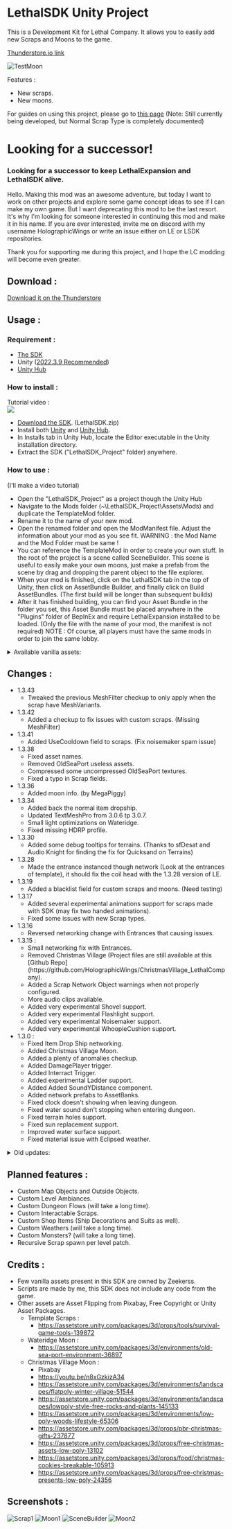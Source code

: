 # LethalSDK Unity Project

 This is a Development Kit for Lethal Company. It allows you to easily add new Scraps and Moons to the game.
 
 [Thunderstore.io link](https://thunderstore.io/c/lethal-company/p/HolographicWings/LethalSDK/)  
 
 ![TestMoon](https://raw.githubusercontent.com/HolographicWings/LethalSDK-Unity-Project/main/Screenshots/TestMoon.webp "TestMoon")

Features :
- New scraps.
- New moons.

For guides on using this project, please go to [this page](https://github.com/BuffMage/LethalExpansionGuides/blob/main/README.md) (Note: Still currently being developed, but Normal Scrap Type is completely documented)

# Looking for a successor!

### Looking for a successor to keep LethalExpansion and LethalSDK alive.

Hello. Making this mod was an awesome adventure, but today I want to work on other projects and explore some game concept ideas to see if I can make my own game.
But I want deprecating this mod to be the last resort.
It's why I'm looking for someone interested in continuing this mod and make it in his name.
If you are ever interested, invite me on discord with my username HolographicWings or write an issue either on LE or LSDK repositories.

Thank you for supporting me during this project, and I hope the LC modding will become even greater.

## Download :

[Download it on the Thunderstore](https://thunderstore.io/c/lethal-company/p/HolographicWings/LethalSDK/)
<!--[![Downloads badge](https://img.shields.io/github/downloads/HolographicWings/LethalSDK-Unity-Project/total.svg?style=for-the-badge)](https://github.com/HolographicWings/LethalSDK-Unity-Project/releases)-->

## Usage :
### Requirement :  
- [The SDK](https://github.com/HolographicWings/LethalSDK-Unity-Project/releases)
- Unity ([2022.3.9 Recommended](https://unity.com/releases/editor/whats-new/2022.3.9))
- [Unity Hub](https://unity.com/download)

### How to install :  
Tutorial video :  
[![](http://markdown-videos-api.jorgenkh.no/youtube/Pb2Qy1Z6360)](https://youtu.be/Pb2Qy1Z6360)
- [Download the SDK](https://github.com/HolographicWings/LethalSDK-Unity-Project/releases). (LethalSDK.zip)
- Install both [Unity](https://unity.com/releases/editor/whats-new/2022.3) and [Unity Hub](https://unity.com/download).
- In Installs tab in Unity Hub, locate the Editor executable in the Unity installation directory.
- Extract the SDK ("LethalSDK_Project" folder) anywhere.

### How to use :  
(I'll make a video tutorial)
- Open the "LethalSDK_Project" as a project though the Unity Hub
- Navigate to the Mods folder (~\LethalSDK_Project\Assets\Mods) and duplicate the TemplateMod folder.
- Rename it to the name of your new mod.
- Open the renamed folder and open the ModManifest file. Adjust the information about your mod as you see fit.
  WARNING : the Mod Name and the Mod Folder must be same !
- You can reference the TemplateMod in order to create your own stuff.
  In the root of the project is a scene called SceneBuilder. This scene is useful to easily make your own moons, just make a prefab from the scene by drag and dropping the parent object to the file explorer.
- When your mod is finished, click on the LethalSDK tab in the top of Unity, then click on AssetBundle Builder, and finally click on Build AssetBundles. (The first build will be longer than subsequent builds)
- After it has finished building, you can find your Asset Bundle in the folder you set, this Asset Bundle must be placed anywhere in the "Plugins" folder of BepInEx and require LethalExpansion installed to be loaded. (Only the file with the name of your mod, the manifest is not required)
  NOTE : Of course, all players must have the same mods in order to join the same lobby.

<details>
  <summary>Available vanilla assets:</summary>
  <details>
  <summary>Sounds:</summary>
  <ul>
    <li>GrabFlashlight</li>
    <li>DropFlashlight</li>
    <li>PocketFlashlight</li>
    <li>DropHeavyBox1</li>
    <li>FlashlightClickMini</li>
    <li>FlashlightClickMini2</li>
    <li>FlashlightMiniOutOfBatteries</li>
    <li>GrabKey</li>
    <li>DropKey</li>
    <li>PocketKey</li>
    <li>DropMetalObject1</li>
    <li>LockPickerPicking</li>
    <li>DropMetalObject2</li>
    <li>LungMachine</li>
    <li>FlashlightClick</li>
    <li>FlashlightOutOfBatteries</li>
    <li>FlashlightFlicker</li>
    <li>GrabShovel</li>
    <li>DropShovel</li>
    <li>PocketShovel</li>
    <li>ShovelReelUp</li>
    <li>ShovelSwing</li>
    <li>ShovelHitDefault</li>
    <li>ShovelHitDefault2</li>
    <li>DropMetalBox</li>
    <li>ExtensionLadderHitWall</li>
    <li>ExtensionLadderHitWall2</li>
    <li>ExtensionLadderExtend</li>
    <li>FallingAir</li>
    <li>ExtensionLadderShrink</li>
    <li>ExtensionLadderAlarm</li>
    <li>ExtensionLadderLidOpen</li>
    <li>HoldTZP</li>
    <li>DropCan</li>
    <li>PocketWalkieTalkie</li>
    <li>WalkieTalkieTransmissionOff3</li>
    <li>WalkieTalkieTransmissionOff4</li>
    <li>WalkieTalkieTransmissionOff5</li>
    <li>WalkieTalkieTransmissionOff</li>
    <li>WalkieTalkieTransmissionOff2</li>
    <li>WalkieTalkieOff</li>
    <li>WalkieTalkieOn</li>
    <li>WalkieTalkieTalkingNotHeld</li>
    <li>WalkieTalkieCutOut</li>
    <li>BeginShock1</li>
    <li>GunOverheat</li>
    <li>BreakerLever1</li>
    <li>PatcherDetectAnomaly</li>
    <li>GunScan</li>
    <li>ShovelPickUp</li>
    <li>DropPlastic1</li>
    <li>AirHorn1</li>
    <li>AirHornFar</li>
    <li>DropBell</li>
    <li>PickUpPlasticBin</li>
    <li>DropBottles</li>
    <li>DropPlastic2</li>
    <li>DropMetalObject3</li>
    <li>CashRegisterDing</li>
    <li>DropJug</li>
    <li>ClownHorn1</li>
    <li>ClownHornFar</li>
    <li>DropPlasticLarge</li>
    <li>Hairdryer1</li>
    <li>HairdryerFar</li>
    <li>DropGlass1</li>
    <li>DropThinMetal</li>
    <li>RemoteClick</li>
    <li>DuckQuack</li>
    <li>DropRubberDuck</li>
    <li>BeeHiveGrab</li>
    <li>BeeHiveDrop</li>
    <li>GhostDeviceHitGround</li>
    <li>GrabShotgun</li>
    <li>DropGun</li>
    <li>ShotgunBlast2</li>
    <li>ShotgunBlast</li>
    <li>ShotgunReload</li>
    <li>ShotgunBlastFail</li>
    <li>ShotgunSafetyOn</li>
    <li>ShotgunSafetyOff</li>
    <li>GrabShotgunShell</li>
    <li>DropShotgunShell</li>
    <li>GrabBottle</li>
    <li>DropBottleSingle</li>
    <li>GrabCardboardBox</li>
    <li>DropCardboardBox</li>
    <li>Fart1</li>
    <li>Fart2</li>
    <li>Fart3</li>
    <li>Fart5</li>
  </ul>
  </details>
  <details>
  <summary>Orbit Prefabs:</summary>
  <ul>
	  <li>Moon1</li>
	  <li>Moon2</li>
	  <li>Moon3</li>
  </ul>
  </details>
  <details>
  <summary>Map Objects:</summary>
  <ul>
	  <li>Landmine</li>
	  <li>TurretContainer</li>
  </ul>
  </details>
  <details>
  <summary>Outside Objects:</summary>
  <ul>
	  <li>LargeRock1</li>
	  <li>LargeRock2</li>
	  <li>LargeRock3</li>
	  <li>LargeRock4</li>
	  <li>TreeLeafless1</li>
	  <li>TreeLeafless2Snowy</li>
	  <li>TreeLeafless3Snowy</li>
	  <li>SmallGreyRocks1</li>
	  <li>SmallGreyRocks2</li>
	  <li>GiantPumpkin</li>
	  <li>Tree1</li>
  </ul>
  </details>
  <details>
  <summary>Scraps:</summary>
  <ul>
	  <li>Cog1</li>
	  <li>EnginePart1</li>
	  <li>FishTestProp</li>
	  <li>MetalSheet</li>
	  <li>FlashLaserPointer</li>
	  <li>BigBolt</li>
	  <li>BottleBin</li>
	  <li>Ring</li>
	  <li>SteeringWheel</li>
	  <li>MoldPan</li>
	  <li>EggBeater</li>
	  <li>PickleJar</li>
	  <li>DustPan</li>
	  <li>Airhorn</li>
	  <li>ClownHorn</li>
	  <li>CashRegister</li>
	  <li>Candy</li>
	  <li>GoldBar</li>
	  <li>YieldSign</li>
	  <li>ToyCube</li>
	  <li>Remote</li>
	  <li>RobotToy</li>
	  <li>MagnifyingGlass</li>
	  <li>StopSign</li>
	  <li>TeaKettle</li>
	  <li>Mug</li>
	  <li>SodaCanRed</li>
	  <li>Phone</li>
	  <li>Hairdryer</li>
	  <li>Brush</li>
	  <li>Bell</li>
	  <li>RubberDuck</li>
	  <li>ChemicalJug</li>
	  <li>FancyLamp</li>
	  <li>FancyCup</li>
	  <li>FancyPainting</li>
	  <li>Toothpaste</li>
	  <li>PillBottle</li>
	  <li>PerfumeBottle</li>
	  <li>Dentures</li>
	  <li>7Ball</li>
	  <li>DiyFlashbang</li>
	  <li>GiftBox</li>
	  <li>Flask</li>
	  <li>WhoopieCushion</li>
	  <li>ComedyMask</li>
	  <li>TragedyMask</li>
  </ul>
  </details>
  <details>
  <summary>Ambiances:</summary>
  <ul>
	  <li>Level1TypeAmbience</li>
	  <li>ForestTypeAmbience</li>
	  <li>MansionTypeAmbience</li>
  </ul>
  </details>
  <details>
  <summary>Enemies:</summary>
  <ul>
	  <li>Centipede</li>
	  <li>SandSpider</li>
	  <li>HoarderBug</li>
	  <li>Flowerman</li>
	  <li>Crawler</li>
	  <li>Blob</li>
	  <li>DressGirl</li>
	  <li>Puffer</li>
	  <li>MouthDog</li>
	  <li>ForestGiant</li>
	  <li>SandWorm</li>
	  <li>RedLocustBees</li>
	  <li>Doublewing</li>
	  <li>DocileLocustBees</li>
	  <li>BaboonHawk</li>
	  <li>SpringMan</li>
	  <li>Jester</li>
	  <li>LassoMan</li>
	  <li>Nutcracker</li>
	  <li>MaskedPlayerEnemy</li>
  </ul>
  </details>
</details>

## Changes :
<ul>
	<li>1.3.43
		<ul>
			<li>Tweaked the previous MeshFilter checkup to only apply when the scrap have MeshVariants.
		</ul>
	</li>
	<li>1.3.42
		<ul>
			<li>Added a checkup to fix issues with custom scraps. (Missing MeshFilter)
		</ul>
	</li>
	<li>1.3.41
		<ul>
			<li>Added UseCooldown field to scraps. (Fix noisemaker spam issue)
		</ul>
	</li>
	<li>1.3.38
		<ul>
			<li>Fixed asset names.
			<li>Removed OldSeaPort useless assets.
			<li>Compressed some uncompressed OldSeaPort textures.
			<li>Fixed a typo in Scrap fields.
		</ul>
	</li>
	<li>1.3.36
		<ul>
			<li>Added moon info. (by MegaPiggy)
		</ul>
	</li>
	<li>1.3.34
		<ul>
			<li>Added back the normal item dropship.
			<li>Updated TextMeshPro from 3.0.6 tp 3.0.7.
			<li>Small light optimizations on Wateridge.
			<li>Fixed missing HDRP profile.
		</ul>
	</li>
	<li>1.3.30
		<ul>
			<li>Added some debug tooltips for terrains. (Thanks to sfDesat and Audio Knight for finding the fix for Quicksand on Terrains)
		</ul>
	</li>
	<li>1.3.28
		<ul>
			<li>Made the entrance instanced though network (Look at the entrances of template), it should fix the coil head with the 1.3.28 version of LE.
		</ul>
	</li>
	<li>1.3.19
		<ul>
			<li>Added a blacklist field for custom scraps and moons. (Need testing)
		</ul>
	</li>
	<li>1.3.17
		<ul>
			<li>Added several experimental animations support for scraps made with SDK (may fix two handed animations).
			<li>Fixed some issues with new Scrap types.
		</ul>
	</li>
	<li>1.3.16
		<ul>
			<li>Reversed networking change with Entrances that causing issues.
		</ul>
	</li>
	<li>1.3.15 :
		<ul>
			<li>Small networking fix with Entrances.
			<li>Removed Christmas Village (Project files are still available at this [Github Repo](https://github.com/HolographicWings/ChristmasVillage_LethalCompany).
			<li>Added a Scrap Network Object warnings when not properly configured.
			<li>More audio clips available.
			<li>Added very experimental Shovel support.
			<li>Added very experimental Flashlight support.
			<li>Added very experimental Noisemaker support.
			<li>Added very experimental WhoopieCushion support.
		</ul>
	</li>
	<li>1.3.0 :
		<ul>
			<li>Fixed Item Drop Ship networking.
			<li>Added Christmas Village Moon.
			<li>Added a plenty of anomalies checkup.
			<li>Added DamagePlayer trigger.
			<li>Added Interract Trigger.
			<li>Added experimental Ladder support.
			<li>Added Added SoundYDistance component.
			<li>Added network prefabs to AssetBanks.
			<li>Fixed clock doesn't showing when leaving dungeon.
			<li>Fixed water sound don't stopping when entering dungeon.
			<li>Fixed terrain holes support.
			<li>Fixed sun replacement support.
			<li>Improved water surface support.
			<li>Fixed material issue with Eclipsed weather.
		</ul>
	</li>
</ul>
<details>
  <summary>Old updates:</summary>
	<ul>
		<li>1.2.11 :
			<ul>
				<li>Fixed monster names parsing issue that made inside monsters spawn outside.</li>
				<li>Adjusted default scrap spawn weights.</li>
				<li>Adjusted version checker.</li>
				<li>Some null exceptions covered.</li>
			</ul>
		</li>
		<li>1.2.7 :
			<ul>
				<li>Renamed UseGlobalSpawnRate field into UseGlobalSpawnWeight.</li>
				<li>Added some missing options for scraps.</li>
				<li>Added a security in name of assets to avoid errors.</li>
				<li>Added several editor rules to guide users.</li>
				<li>Overall micro optimizations of assets made with SDK.</li>
				<li>Wateridge optimization first pass.</li>
				<li>Fixed external scan nodes.</li>
			</ul>
		</li>
		<li>1.2.0 :
			<ul>
				<li>Added support for more Fire Exits.</li>
				<li>Added Item Drop Ship support.</li>
				<li>New moons can now be hidden from the Terminal if wished.</li>
				<li>Added an Old Asset Remover.</li>
				<li>Added a Version Checker.</li>
			</ul>
		</li>
		<li>1.1.7 :
			<ul>
				<li>New file extension for Modules.</li>
			</ul>
		</li>
		<li>1.1.6 :
			<ul>
				<li>Fixed ShipNavmesh Prefab.</li>
			</ul>
		</li>
		<li>1.1.5 :
			<ul>
				<li>Added water support.</li>
				<li>Fixed minor issues.</li>
				<li>Updated moon support.</li>
				<li>Added Old Sea Port map and Assets.</li>
			</ul>
		</li>
		<li>1.1.4 :
			<ul>
				<li>Game Version 45 Ready.</li>
			</ul>
		</li>
		<li>1.1.3 :
			<ul>
				<li>Fixed possible AssetBundle creation lock.</li>
			</ul>
		</li>
		<li>1.1.2 :
			<ul>
				<li>Finally fixed the crash.</li>
			</ul>
		</li>
		<li>1.1.1 :
			<ul>
				<li>Attempt to fix a crash when dropping the PlayerShipNavMesh prefab on a scene.</li>
			</ul>
		</li>
		<li>1.1.0 :
			<ul>
				<li>Full custom moons support.</li>
				<li>Removed useless assets and compressed the main skybox.</li>
				<li>Automatic asset bundle addressing.</li>
			</ul>
		</li>
	</ul>
</details>

## Planned features :
- Custom Map Objects and Outside Objects.
- Custom Level Ambiances.
- Custom Dungeon Flows (will take a long time).
- Custom Interactable Scraps.
- Custom Shop Items (Ship Decorations and Suits as well).
- Custom Weathers (will take a long time).
- Custom Monsters? (will take a long time).
- Recursive Scrap spawn per level patch.

## Credits :
- Few vanilla assets present in this SDK are owned by Zeekerss.
- Scripts are made by me, this SDK does not include any code from the game.
- Other assets are Asset Flipping from Pixabay, Free Copyright or Unity Asset Packages.
	- Template Scraps :
		- https://assetstore.unity.com/packages/3d/props/tools/survival-game-tools-139872
	- Wateridge Moon :
		- https://assetstore.unity.com/packages/3d/environments/old-sea-port-environment-36897
	- Christmas Village Moon :
		- Pixabay
		- https://youtu.be/n8xGzkizA34
		- https://assetstore.unity.com/packages/3d/environments/landscapes/flatpoly-winter-village-51544
		- https://assetstore.unity.com/packages/3d/environments/landscapes/lowpoly-style-free-rocks-and-plants-145133
		- https://assetstore.unity.com/packages/3d/environments/low-poly-woods-lifestyle-65306
		- https://assetstore.unity.com/packages/3d/props/pbr-christmas-gifts-237877
		- https://assetstore.unity.com/packages/3d/props/free-christmas-assets-low-poly-13102
		- https://assetstore.unity.com/packages/3d/props/food/christmas-cookies-breakable-105913
		- https://assetstore.unity.com/packages/3d/props/free-christmas-presents-low-poly-24356

## Screenshots :
![Scrap1](https://raw.githubusercontent.com/HolographicWings/LethalSDK-Unity-Project/main/Screenshots/Scrap1.webp "Scrap1")
![Moon1](https://raw.githubusercontent.com/HolographicWings/LethalSDK-Unity-Project/main/Screenshots/Moon1.webp "Moon1")
![SceneBuilder](https://raw.githubusercontent.com/HolographicWings/LethalSDK-Unity-Project/main/Screenshots/SceneBuilder.webp "SceneBuilder")
![Moon2](https://raw.githubusercontent.com/HolographicWings/LethalSDK-Unity-Project/main/Screenshots/Moon2.webp "Moon2")
